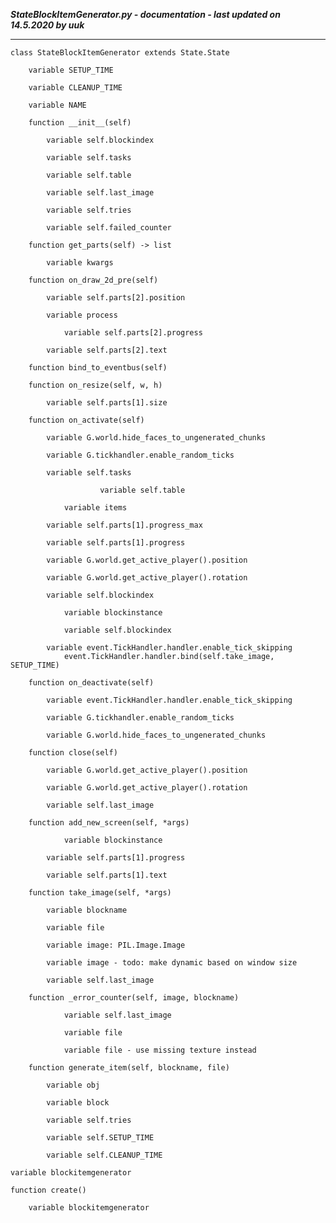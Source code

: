 ***StateBlockItemGenerator.py - documentation - last updated on 14.5.2020 by uuk***
___

    class StateBlockItemGenerator extends State.State

        variable SETUP_TIME

        variable CLEANUP_TIME

        variable NAME

        function __init__(self)

            variable self.blockindex

            variable self.tasks

            variable self.table

            variable self.last_image

            variable self.tries

            variable self.failed_counter

        function get_parts(self) -> list

            variable kwargs

        function on_draw_2d_pre(self)

            variable self.parts[2].position

            variable process

                variable self.parts[2].progress

            variable self.parts[2].text

        function bind_to_eventbus(self)

        function on_resize(self, w, h)

            variable self.parts[1].size

        function on_activate(self)

            variable G.world.hide_faces_to_ungenerated_chunks

            variable G.tickhandler.enable_random_ticks

            variable self.tasks

                        variable self.table

                variable items

            variable self.parts[1].progress_max

            variable self.parts[1].progress

            variable G.world.get_active_player().position

            variable G.world.get_active_player().rotation

            variable self.blockindex

                variable blockinstance

                variable self.blockindex

            variable event.TickHandler.handler.enable_tick_skipping
                event.TickHandler.handler.bind(self.take_image, SETUP_TIME)

        function on_deactivate(self)

            variable event.TickHandler.handler.enable_tick_skipping

            variable G.tickhandler.enable_random_ticks

            variable G.world.hide_faces_to_ungenerated_chunks

        function close(self)

            variable G.world.get_active_player().position

            variable G.world.get_active_player().rotation

            variable self.last_image

        function add_new_screen(self, *args)

                variable blockinstance

            variable self.parts[1].progress

            variable self.parts[1].text

        function take_image(self, *args)

            variable blockname

            variable file

            variable image: PIL.Image.Image

            variable image - todo: make dynamic based on window size

            variable self.last_image

        function _error_counter(self, image, blockname)

                variable self.last_image

                variable file

                variable file - use missing texture instead

        function generate_item(self, blockname, file)

            variable obj

            variable block

            variable self.tries

            variable self.SETUP_TIME

            variable self.CLEANUP_TIME

    variable blockitemgenerator

    function create()

        variable blockitemgenerator